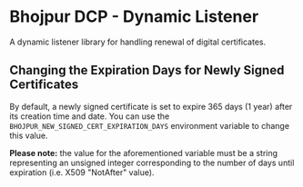 # Bhojpur DCP - Dynamic Listener

A dynamic listener library for handling renewal of digital certificates.

## Changing the Expiration Days for Newly Signed Certificates

By default, a newly signed certificate is set to expire 365 days (1 year) after its creation time and date.
You can use the `BHOJPUR_NEW_SIGNED_CERT_EXPIRATION_DAYS` environment variable to change this value.

**Please note:** the value for the aforementioned variable must be a string representing an unsigned integer corresponding to the number of days until expiration (i.e. X509 "NotAfter" value).